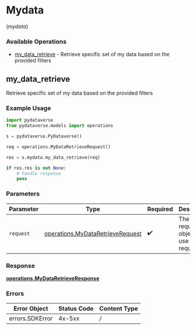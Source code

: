 # Mydata
(*mydata*)

### Available Operations

* [my_data_retrieve](#my_data_retrieve) - Retrieve specific set of my data based on the provided filters

## my_data_retrieve

Retrieve specific set of my data based on the provided filters

### Example Usage

```python
import pydataverse
from pydataverse.models import operations

s = pydataverse.PyDataverse()

req = operations.MyDataRetrieveRequest()

res = s.mydata.my_data_retrieve(req)

if res.res is not None:
    # handle response
    pass
```

### Parameters

| Parameter                                                                            | Type                                                                                 | Required                                                                             | Description                                                                          |
| ------------------------------------------------------------------------------------ | ------------------------------------------------------------------------------------ | ------------------------------------------------------------------------------------ | ------------------------------------------------------------------------------------ |
| `request`                                                                            | [operations.MyDataRetrieveRequest](../../models/operations/mydataretrieverequest.md) | :heavy_check_mark:                                                                   | The request object to use for the request.                                           |


### Response

**[operations.MyDataRetrieveResponse](../../models/operations/mydataretrieveresponse.md)**
### Errors

| Error Object    | Status Code     | Content Type    |
| --------------- | --------------- | --------------- |
| errors.SDKError | 4x-5xx          | */*             |
